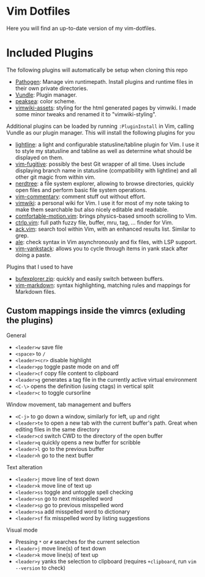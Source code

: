 # Vim Dotfiles
Here you will find an up-to-date version of my vim-dotfiles.

# Included Plugins
The following plugins will automatically be setup when cloning this repo
* [Pathogen](https://github.com/tpope/vim-pathogen): Manage vim runtimepath. Install plugins and runtime files in their own private directories. 
* [Vundle](https://github.com/VundleVim/Vundle.vim): Plugin manager.
* [peaksea](https://github.com/vim-scripts/peaksea): color scheme.
* [vimwiki-assets](https://github.com/zweifisch/vimwiki-assets): styling for the html generated pages by vimwiki. I made some minor tweaks and renamed it to "vimwiki-styling".

Additional plugins can be loaded by running `:PluginInstall` in Vim, calling Vundle as our plugin manager.
This will install the following plugins for you
* [lightline](https://github.com/itchyny/lightline.vim): a light and configurable statusline/tabline plugin for Vim. I use it to style my statusline and tabline as well as determine what should be displayed on them.
* [vim-fugitive](https://github.com/tpope/vim-fugitive): possibly the best Git wrapper of all time. Uses include displaying branch name in statusline (compatibility with lightline) and all other git magic from within vim.
* [nerdtree](https://github.com/scrooloose/nerdtree): a file system explorer, allowing to browse directories, quickly open files and perform basic file system operations.
* [vim-commentary](https://github.com/tpope/vim-commentary): comment stuff out without effort.
* [vimwiki](https://github.com/vimwiki/vimwiki): a personal wiki for Vim. I use it for most of my note taking to make them searchable but also nicely editable and readable.
* [comfortable-motion.vim](https://github.com/yuttie/comfortable-motion.vim): brings physics-based smooth scrolling to Vim.
* [ctrlp.vim](https://github.com/kien/ctrlp.vim): full path fuzzy file, buffer, mru, tag, ... finder for Vim.
* [ack.vim](https://github.com/mileszs/ack.vim): search tool within Vim, with an enhanced results list. Similar to grep.
* [ale](https://github.com/dense-analysis/ale): check syntax in Vim asynchronously and fix files,
  with LSP support.
* [vim-yankstack](https://github.com/maxbrunsfeld/vim-yankstack): allows you to cycle through items in yank stack after doing a paste.

Plugins that I used to have
* [bufexplorer.zip](https://github.com/vim-scripts/bufexplorer.zip): quickly and easily switch between buffers.
* [vim-markdown](https://github.com/plasticboy/vim-markdown): syntax highlighting, matching rules and mappings for Markdown files.


## Custom mappings inside the vimrcs (exluding the plugins)
General
* `<leader>w` save file
* `<space>` to `/`
* `<leader><cr>` disable highlight
* `<leader>pp` toggle paste mode on and off
* `<leader>cf` copy file content to clipboard
* `<leader>g` generates a tag file in the currently active virtual environment
* `<C-\>` opens the definition (using ctags) in vertical split
* `<leader>c` to toggle cursorline

Window movement, tab management and buffers
* `<C-j>` to go down a window, similarly for left, up and right
* `<leader>te` to open a new tab with the current buffer's path. Great when editing files in the same directory
* `<leader>cd` switch CWD to the directory of the open buffer
* `<leader>q` quickly opens a new buffer for scribble
* `<leader>l` go to the previous buffer
* `<leader>h` go to the next buffer

Text alteration
* `<leader>j` move line of text down
* `<leader>k` move line of text up
* `<leader>ss` toggle and untoggle spell checking
* `<leader>sn` go to next misspelled word
* `<leader>sp` go to previous misspelled word
* `<leader>sa` add misspelled word to dictionary
* `<leader>sf` fix misspelled word by listing suggestions

Visual mode
* Pressing `*` or `#` searches for the current selection
* `<leader>j` move line(s) of text down
* `<leader>k` move line(s) of text up
* `<leader>y` yanks the selection to clipboard (requires `+clipboard`, run `vim --version` to check)
